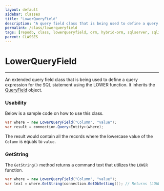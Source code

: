 ```yaml
---
layout: default
sidebar: classes
title: "LowerQueryField"
description: "A query field class that is being used to define a query expression for the SQL statement using the LOWER function."
permalink: /class/lowerqueryfield
tags: [repodb, class, lowerqueryfield, orm, hybrid-orm, sqlserver, sqlite, mysql, postgresql]
parent: CLASSES
---
```


# LowerQueryField

---

An extended query field class that is being used to define a query expression for the SQL statement using the LOWER function. It inherits the [QueryField](/class/queryfield) object.

### Usability

Below is a sample code on how to use this class.

```csharp
var where = new LowerQueryField("Column", "value");
var result = connection.Query<Entity>(where);
```

The result would contain all the records where the lowercase value of the `Column` is equals to `value`.

### GetString

The `GetString()` method returns a command text that utilizes the `LOWER` function.

```csharp
var where = new LowerQueryField("Column", "value");
var text = where.GetString(connection.GetDbSetting()); // Returns (LOWER([Column]) = @Column)
```
